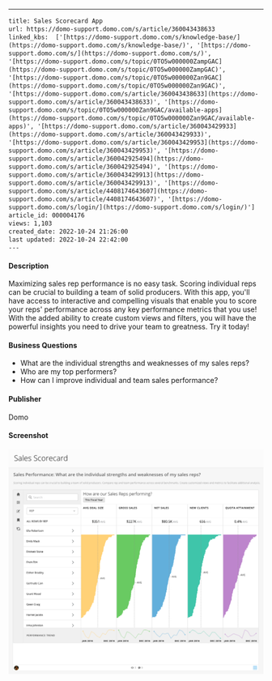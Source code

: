 ---
    title: Sales Scorecard App
    url: https://domo-support.domo.com/s/article/360043438633
    linked_kbs:  ['[https://domo-support.domo.com/s/knowledge-base/](https://domo-support.domo.com/s/knowledge-base/)', '[https://domo-support.domo.com/s/](https://domo-support.domo.com/s/)', '[https://domo-support.domo.com/s/topic/0TO5w000000ZampGAC](https://domo-support.domo.com/s/topic/0TO5w000000ZampGAC)', '[https://domo-support.domo.com/s/topic/0TO5w000000Zan9GAC](https://domo-support.domo.com/s/topic/0TO5w000000Zan9GAC)', '[https://domo-support.domo.com/s/article/360043438633](https://domo-support.domo.com/s/article/360043438633)', '[https://domo-support.domo.com/s/topic/0TO5w000000Zan9GAC/available-apps](https://domo-support.domo.com/s/topic/0TO5w000000Zan9GAC/available-apps)', '[https://domo-support.domo.com/s/article/360043429933](https://domo-support.domo.com/s/article/360043429933)', '[https://domo-support.domo.com/s/article/360043429953](https://domo-support.domo.com/s/article/360043429953)', '[https://domo-support.domo.com/s/article/360042925494](https://domo-support.domo.com/s/article/360042925494)', '[https://domo-support.domo.com/s/article/360043429913](https://domo-support.domo.com/s/article/360043429913)', '[https://domo-support.domo.com/s/article/4408174643607](https://domo-support.domo.com/s/article/4408174643607)', '[https://domo-support.domo.com/s/login/](https://domo-support.domo.com/s/login/)']
    article_id: 000004176
    views: 1,103
    created_date: 2022-10-24 21:26:00
    last updated: 2022-10-24 22:42:00
    ---



#### Description


Maximizing sales rep performance is no easy task. Scoring individual reps can be crucial to building a team of solid producers. With this app, you'll have access to interactive and compelling visuals that enable you to score your reps' performance across any key performance metrics that you use! With the added ability to create custom views and filters, you will have the powerful insights you need to drive your team to greatness. Try it today!


#### Business Questions


* What are the individual strengths and weaknesses of my sales reps?
* Who are my top performers?
* How can I improve individual and team sales performance?


#### Publisher


Domo


#### Screenshot


![clipboard_e9d6ba83b96fd9e7c9daf13ab18499ea6.png](clipboard_e9d6ba83b96fd9e7c9daf13ab18499ea6.png)


#### 



 


